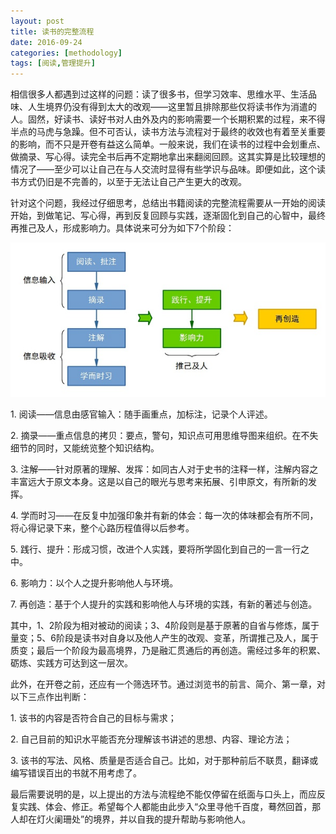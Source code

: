 ```yaml
---
layout: post
title: 读书的完整流程
date: 2016-09-24
categories: [methodology]
tags: [阅读,管理提升]
---
```


相信很多人都遇到过这样的问题：读了很多书，但学习效率、思维水平、生活品味、人生境界仍没有得到太大的改观——这里暂且排除那些仅将读书作为消遣的人。固然，好读书、读好书对人由外及内的影响需要一个长期积累的过程，来不得半点的马虎与急躁。但不可否认，读书方法与流程对于最终的收效也有着至关重要的影响，而不只是开卷有益这么简单。一般来说，我们在读书的过程中会划重点、做摘录、写心得。读完全书后再不定期地拿出来翻阅回顾。这其实算是比较理想的情况了——至少可以让自己在与人交流时显得有些学识与品味。即便如此，这个读书方式仍旧是不完善的，以至于无法让自己产生更大的改观。

针对这个问题，我经过仔细思考，总结出书籍阅读的完整流程需要从一开始的阅读开始，到做笔记、写心得，再到反复回顾与实践，逐渐固化到自己的心智中，最终再推己及人，形成影响力。具体说来可分为如下7个阶段：

![](/figures/p37496298.jpg)

1\. 阅读——信息由感官输入：随手画重点，加标注，记录个人评述。

2\. 摘录——重点信息的拷贝：要点，警句，知识点可用思维导图来组织。在不失细节的同时，又能统览整个知识结构。

3\. 注解——针对原著的理解、发挥：如同古人对于史书的注释一样，注解内容之丰富远大于原文本身。这是以自己的眼光与思考来拓展、引申原文，有所新的发挥。

4\. 学而时习——在反复中加强印象并有新的体会：每一次的体味都会有所不同，将心得记录下来，整个心路历程值得以后参考。

5\. 践行、提升：形成习惯，改进个人实践，要将所学固化到自己的一言一行之中。

6\. 影响力：以个人之提升影响他人与环境。

7\. 再创造：基于个人提升的实践和影响他人与环境的实践，有新的著述与创造。

其中，1、2阶段为相对被动的阅读；3、4阶段则是基于原著的自省与修炼，属于量变；5、6阶段是读书对自身以及他人产生的改观、变革，所谓推己及人，属于质变；最后一个阶段为最高境界，乃是融汇贯通后的再创造。需经过多年的积累、砺炼、实践方可达到这一层次。

此外，在开卷之前，还应有一个筛选环节。通过浏览书的前言、简介、第一章，对以下三点作出判断：

1\. 该书的内容是否符合自己的目标与需求；

2\. 自己目前的知识水平能否充分理解该书讲述的思想、内容、理论方法；

3\. 该书的写法、风格、质量是否适合自己。比如，对于那种前后不联贯，翻译或编写错误百出的书就不用考虑了。

最后需要说明的是，以上提出的方法与流程绝不能仅停留在纸面与口头上，而应反复实践、体会、修正。希望每个人都能由此步入“众里寻他千百度，蓦然回首，那人却在灯火阑珊处”的境界，并以自我的提升帮助与影响他人。
